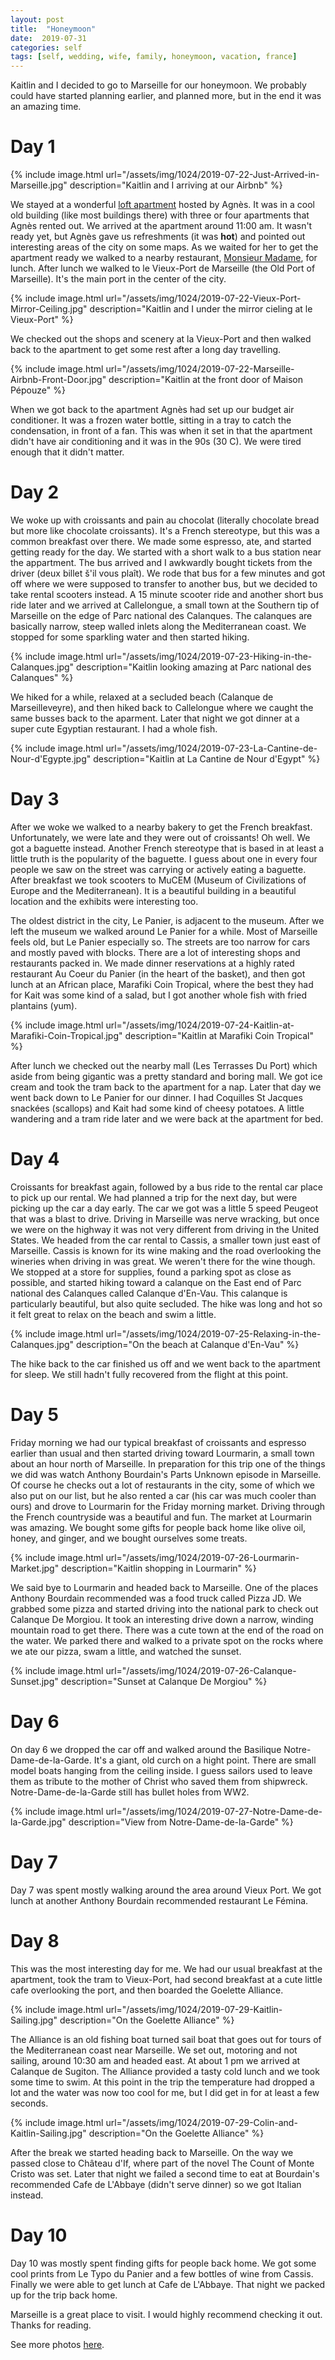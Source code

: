 ```yaml
---
layout: post
title:  "Honeymoon"
date:  2019-07-31
categories: self
tags: [self, wedding, wife, family, honeymoon, vacation, france]
---
```


Kaitlin and I decided to go to Marseille for our honeymoon. We probably could have started planning earlier, and planned more, but in the end it was an amazing time.

# Day 1

{% include image.html url="/assets/img/1024/2019-07-22-Just-Arrived-in-Marseille.jpg" description="Kaitlin and I arriving at our Airbnb" %}

We stayed at a wonderful [loft apartment](https://www.airbnb.com/rooms/18008888?s=67&shared_item_type=1&virality_entry_point=1&sharer_id=240584451&unique_share_id=5d008c1b-dc50-45c3-afd4-12a609dc6f14) hosted by Agnès. It was in a cool old building (like most buildings there) with three or four apartments that Agnès rented out. We arrived at the apartment around 11:00 am. It wasn't ready yet, but Agnès gave us refreshments (it was **hot**) and pointed out interesting areas of the city on some maps. As we waited for her to get the apartment ready we walked to a nearby restaurant, [Monsieur Madame](https://www.facebook.com/Monsieur-Madame-853998998003356/), for lunch. After lunch we walked to le Vieux-Port de Marseille (the Old Port of Marseille). It's the main port in the center of the city.

{% include image.html url="/assets/img/1024/2019-07-22-Vieux-Port-Mirror-Ceiling.jpg" description="Kaitlin and I under the mirror cieling at le Vieux-Port" %}

We checked out the shops and scenery at la Vieux-Port and then walked back to the apartment to get some rest after a long day travelling.

{% include image.html url="/assets/img/1024/2019-07-22-Marseille-Airbnb-Front-Door.jpg" description="Kaitlin at the front door of Maison Pépouze" %}

When we got back to the apartment Agnès had set up our budget air conditioner. It was a frozen water bottle, sitting in a tray to catch the condensation, in front of a fan. This was when it set in that the apartment didn't have air conditioning and it was in the 90s (30 C). We were tired enough that it didn't matter.

# Day 2

We woke up with croissants and pain au chocolat (literally chocolate bread but more like chocolate croissants). It's a French stereotype, but this was a common breakfast over there. We made some espresso, ate, and started getting ready for the day. We started with a short walk to a bus station near the appartment. The bus arrived and I awkwardly bought tickets from the driver (deux billet š'il vous plaît). We rode that bus for a few minutes and got off where we were supposed to transfer to another bus, but we decided to take rental scooters instead. A 15 minute scooter ride and another short bus ride later and we arrived at Callelongue, a small town at the Southern tip of Marseille on the edge of Parc national des Calanques. The calanques are basically narrow, steep walled inlets along the Mediterranean coast. We stopped for some sparkling water and then started hiking.

{% include image.html url="/assets/img/1024/2019-07-23-Hiking-in-the-Calanques.jpg" description="Kaitlin looking amazing at Parc national des Calanques" %}

We hiked for a while, relaxed at a secluded beach (Calanque de Marseilleveyre), and then hiked back to Callelongue where we caught the same busses back to the aparment. Later that night we got dinner at a super cute Egyptian restaurant. I had a whole fish.

{% include image.html url="/assets/img/1024/2019-07-23-La-Cantine-de-Nour-d'Egypte.jpg" description="Kaitlin at La Cantine de Nour d'Egypt" %}

# Day 3

After we woke we walked to a nearby bakery to get the French breakfast. Unfortunately, we were late and they were out of croissants! Oh well. We got a baguette instead. Another French stereotype that is based in at least a little truth is the popularity of the baguette. I guess about one in every four people we saw on the street was carrying or actively eating a baguette. After breakfast we took scooters to MuCEM (Museum of Civilizations of Europe and the Mediterranean). It is a beautiful building in a beautiful location and the exhibits were interesting too.

The oldest district in the city, Le Panier, is adjacent to the museum. After we left the museum we walked around Le Panier for a while. Most of Marseille feels old, but Le Panier especially so. The streets are too narrow for cars and mostly paved with blocks. There are a lot of interesting shops and restaurants packed in. We made dinner reservations at a highly rated restaurant Au Coeur du Panier (in the heart of the basket), and then got lunch at an African place, Marafiki Coin Tropical, where the best they had for Kait was some kind of a salad, but I got another whole fish with fried plantains (yum). 

{% include image.html url="/assets/img/1024/2019-07-24-Kaitlin-at-Marafiki-Coin-Tropical.jpg" description="Kaitlin at Marafiki Coin Tropical" %}

After lunch we checked out the nearby mall (Les Terrasses Du Port) which aside from being gigantic was a pretty standard and boring mall. We got ice cream and took the tram back to the apartment for a nap. Later that day we went back down to Le Panier for our dinner. I had Coquilles St Jacques snackées (scallops) and Kait had some kind of cheesy potatoes. A little wandering and a tram ride later and we were back at the apartment for bed.

# Day 4

Croissants for breakfast again, followed by a bus ride to the rental car place to pick up our rental. We had planned a trip for the next day, but were picking up the car a day early. The car we got was a little 5 speed Peugeot that was a blast to drive. Driving in Marseille was nerve wracking, but once we were on the highway it was not very different from driving in the United States. We headed from the car rental to Cassis, a smaller town just east of Marseille. Cassis is known for its wine making and the road overlooking the wineries when driving in was great. We weren't there for the wine though. We stopped at a store for supplies, found a parking spot as close as possible, and started hiking toward a calanque on the East end of Parc national des Calanques called Calanque d'En-Vau. This calanque is particularly beautiful, but also quite secluded. The hike was long and hot so it felt great to relax on the beach and swim a little.

{% include image.html url="/assets/img/1024/2019-07-25-Relaxing-in-the-Calanques.jpg" description="On the beach at Calanque d'En-Vau" %}

The hike back to the car finished us off and we went back to the apartment for sleep. We still hadn't fully recovered from the flight at this point.

# Day 5

Friday morning we had our typical breakfast of croissants and espresso earlier than usual and then started driving toward Lourmarin, a small town about an hour north of Marseille. In preparation for this trip one of the things we did was watch Anthony Bourdain's Parts Unknown episode in Marseille. Of course he checks out a lot of restaurants in the city, some of which we also put on our list, but he also rented a car (his car was much cooler than ours) and drove to Lourmarin for the Friday morning market. Driving through the French countryside was a beautiful and fun. The market at Lourmarin was amazing. We bought some gifts for people back home like olive oil, honey, and ginger, and we bought ourselves some treats.

{% include image.html url="/assets/img/1024/2019-07-26-Lourmarin-Market.jpg" description="Kaitlin shopping in Lourmarin" %}

We said bye to Lourmarin and headed back to Marseille. One of the places Anthony Bourdain recommended was a food truck called Pizza JD. We grabbed some pizza and started driving into the national park to check out Calanque De Morgiou. It took an interesting drive down a narrow, winding mountain road to get there. There was a cute town at the end of the road on the water. We parked there and walked to a private spot on the rocks where we ate our pizza, swam a little, and watched the sunset.

{% include image.html url="/assets/img/1024/2019-07-26-Calanque-Sunset.jpg" description="Sunset at Calanque De Morgiou" %}

# Day 6

On day 6 we dropped the car off and walked around the Basilique Notre-Dame-de-la-Garde. It's a giant, old curch on a hight point. There are small model boats hanging from the ceiling inside. I guess sailors used to leave them as tribute to the mother of Christ who saved them from shipwreck. Notre-Dame-de-la-Garde still has bullet holes from WW2.

{% include image.html url="/assets/img/1024/2019-07-27-Notre-Dame-de-la-Garde.jpg" description="View from Notre-Dame-de-la-Garde" %}

# Day 7

Day 7 was spent mostly walking around the area around Vieux Port. We got lunch at another Anthony Bourdain recommended restaurant Le Fémina.

# Day 8

This was the most interesting day for me. We had our usual breakfast at the apartment, took the tram to Vieux-Port, had second breakfast at a cute little cafe overlooking the port, and then boarded the Goelette Alliance.

{% include image.html url="/assets/img/1024/2019-07-29-Kaitlin-Sailing.jpg" description="On the Goelette Alliance" %}

The Alliance is an old fishing boat turned sail boat that goes out for tours of the Mediterranean coast near Marseille. We set out, motoring and not sailing, around 10:30 am and headed east. At about 1 pm we arrived at Calanque de Sugiton. The Alliance provided a tasty cold lunch and we took some time to swim. At this point in the trip the temperature had dropped a lot and the water was now too cool for me, but I did get in for at least a few seconds.

{% include image.html url="/assets/img/1024/2019-07-29-Colin-and-Kaitlin-Sailing.jpg" description="On the Goelette Alliance" %}

After the break we started heading back to Marseille. On the way we passed close to Château d'If, where part of the novel The Count of Monte Cristo was set. Later that night we failed a second time to eat at Bourdain's recommended Cafe de L'Abbaye (didn't serve dinner) so we got Italian instead.

# Day 10

Day 10 was mostly spent finding gifts for people back home. We got some cool prints from Le Typo du Panier and a few bottles of wine from Cassis. Finally we were able to get lunch at Cafe de L'Abbaye. That night we packed up for the trip back home. 

Marseille is a great place to visit. I would highly recommend checking it out. Thanks for reading.

See more photos [here](/gallery).


